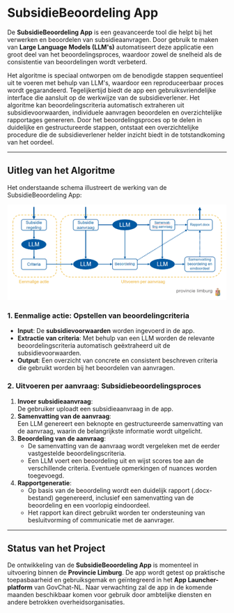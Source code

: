 # SubsidieBeoordeling App

De **SubsidieBeoordeling App** is een geavanceerde tool die helpt bij het verwerken en beoordelen van subsidieaanvragen. Door gebruik te maken van **Large Language Models (LLM's)** automatiseert deze applicatie een groot deel van het beoordelingsproces, waardoor zowel de snelheid als de consistentie van beoordelingen wordt verbeterd. 

Het algoritme is speciaal ontworpen om de benodigde stappen sequentieel uit te voeren met behulp van LLM's, waardoor een reproduceerbaar proces wordt gegarandeerd. Tegelijkertijd biedt de app een gebruiksvriendelijke interface die aansluit op de werkwijze van de subsidieverlener. Het algoritme kan beoordelingscriteria automatisch extraheren uit subsidievoorwaarden, individuele aanvragen beoordelen en overzichtelijke rapportages genereren. Door het beoordelingsproces op te delen in duidelijke en gestructureerde stappen, ontstaat een overzichtelijke procedure die de subsidieverlener helder inzicht biedt in de totstandkoming van het oordeel.

---

## Uitleg van het Algoritme

Het onderstaande schema illustreert de werking van de SubsidieBeoordeling App:

![Algoritme Workflow](subsidies.png)

### 1. Eenmalige actie: Opstellen van beoordelingcriteria
   - **Input**: De **subsidievoorwaarden** worden ingevoerd in de app.
   - **Extractie van criteria**: Met behulp van een LLM worden de relevante beoordelingscriteria automatisch geëxtraheerd uit de subsidievoorwaarden.
   - **Output**: Een overzicht van concrete en consistent beschreven criteria die gebruikt worden bij het beoordelen van aanvragen.

### 2. Uitvoeren per aanvraag: Subsidiebeoordelingsproces
   1. **Invoer subsidieaanvraag**:  
      De gebruiker uploadt een subsidieaanvraag in de app.
   2. **Samenvatting van de aanvraag**:  
      Een LLM genereert een beknopte en gestructureerde samenvatting van de aanvraag, waarin de belangrijkste informatie wordt uitgelicht.
   3. **Beoordeling van de aanvraag**:  
      - De samenvatting van de aanvraag wordt vergeleken met de eerder vastgestelde beoordelingscriteria.
      - Een LLM voert een beoordeling uit en wijst scores toe aan de verschillende criteria. Eventuele opmerkingen of nuances worden toegevoegd. 
   4. **Rapportgeneratie**:  
      - Op basis van de beoordeling wordt een duidelijk rapport (.docx-bestand) gegenereerd, inclusief een samenvatting van de beoordeling en een voorlopig eindoordeel. 
      - Het rapport kan direct gebruikt worden ter ondersteuning van besluitvorming of communicatie met de aanvrager.

---

## Status van het Project

De ontwikkeling van de **SubsidieBeoordeling App** is momenteel in uitvoering binnen de **Provincie Limburg**. De app wordt getest op praktische toepasbaarheid en gebruiksgemak en geïntegreerd in het **App Launcher-platform** van GovChat-NL. Naar verwachting zal de app in de komende maanden beschikbaar komen voor gebruik door ambtelijke diensten en andere betrokken overheidsorganisaties.